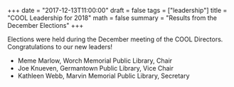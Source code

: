 +++
date = "2017-12-13T11:00:00"
draft = false
tags = ["leadership"]
title = "COOL Leadership for 2018"
math = false
summary = "Results from the December Elections"
+++

Elections were held during the December meeting of the COOL Directors. Congratulations to our new leaders!

- Meme Marlow, Worch Memorial Public Library, Chair
- Joe Knueven, Germantown Public Library, Vice Chair
- Kathleen Webb, Marvin Memorial Public Library, Secretary